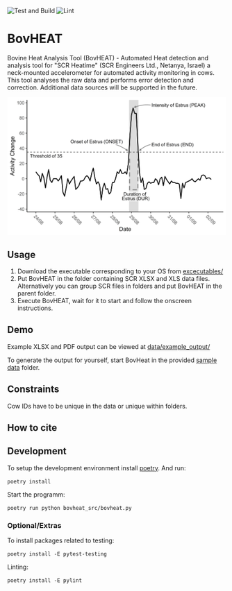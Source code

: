 ![Test and Build](https://github.com/bovheat/bovheat/workflows/Test%20and%20Build/badge.svg)
![Lint](https://github.com/bovheat/bovheat/workflows/Lint/badge.svg)
# BovHEAT

Bovine Heat Analysis Tool (BovHEAT) - Automated Heat detection and analysis tool for "SCR Heatime"
(SCR Engineers Ltd., Netanya, Israel) a neck-mounted accelerometer for automated activity monitoring in cows.
This tool analyses the raw data and performs error detection and correction. Additional data sources will be
supported in the future.

![Heat Example Image](docs/img/2020-05-15_heat_example_6.png)

## Usage
1. Download the executable corresponding to your OS from [excecutables/](excecutables/)
2. Put BovHEAT in the folder containing SCR XLSX and XLS data files.  
Alternatively you can group SCR files in folders and put BovHEAT in the parent folder.
3. Execute BovHEAT, wait for it to start and follow the onscreen instructions.

## Demo
Example XLSX and PDF output can be viewed at [data/example_output/](data/example_output/)

To generate the output for yourself, start BovHeat in the provided [sample data](data/) folder.

## Constraints
Cow IDs have to be unique in the data or unique within folders. 

## How to cite



## Development
To setup the development environment install [poetry](https://python-poetry.org/). And run:
```
poetry install
```

Start the programm:
```
poetry run python bovheat_src/bovheat.py
```

### Optional/Extras
To install packages related to testing:
```
poetry install -E pytest-testing
```
Linting:
```
poetry install -E pylint
```